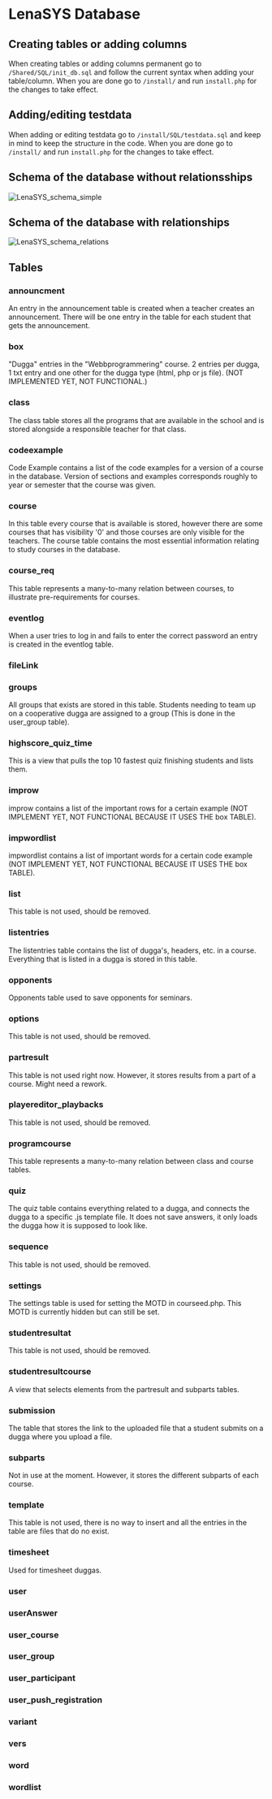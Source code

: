 #  LenaSYS Database

## Creating tables or adding columns
When creating tables or adding columns permanent go to `/Shared/SQL/init_db.sql` and follow the current syntax when adding your table/column. When you are done go to `/install/` and run `install.php` for the changes to take effect.

## Adding/editing testdata
When adding or editing testdata go to `/install/SQL/testdata.sql` and keep in mind to keep the structure in the code. When you are done go to `/install/` and run `install.php` for the changes to take effect.

## Schema of the database without relationsships
![LenaSYS_schema_simple](https://user-images.githubusercontent.com/43996354/81921863-8c278c80-95db-11ea-9140-e3be59bf48ef.png)

## Schema of the database with relationships
![LenaSYS_schema_relations](https://user-images.githubusercontent.com/43996354/81922100-eb859c80-95db-11ea-85e3-2bd4c5685426.png)

## Tables

### announcment
An entry in the announcement table is created when a teacher creates an announcement. There will be one entry in the table for each student that gets the announcement.

### box
"Dugga" entries in the "Webbprogrammering" course. 2 entries per dugga, 1 txt entry and one other for the dugga type (html, php or js file). (NOT IMPLEMENTED YET, NOT FUNCTIONAL.) 

### class
The class table stores all the programs that are available in the school and is stored alongside a responsible teacher for that class.

### codeexample
Code Example contains a list of the code examples for a version of a course in the database. Version of sections and examples corresponds roughly to year or semester that the course was given.

### course
In this table every course that is available is stored, however there are some courses that has visibility '0' and those courses are only visible for the teachers. The course table contains the most essential information relating to study courses in the database.

### course_req
This table represents a many-to-many relation between courses, to illustrate pre-requirements for courses.

### eventlog
When a user tries to log in and fails to enter the correct password an entry is created in the eventlog table.

### fileLink

### groups
All groups that exists are stored in this table. Students needing to team up on a cooperative dugga are assigned to a group (This is done in the user_group table).

### highscore_quiz_time 
This is a view that pulls the top 10 fastest quiz finishing students and lists them.

### improw
improw contains a list of the important rows for a certain example (NOT IMPLEMENT YET, NOT FUNCTIONAL BECAUSE IT USES THE box TABLE).

### impwordlist
impwordlist contains a list of important words for a certain code example (NOT IMPLEMENT YET, NOT FUNCTIONAL BECAUSE IT USES THE box TABLE).

### list
This table is not used, should be removed.

### listentries
The listentries table contains the list of dugga's, headers, etc. in a course. Everything that is listed in a dugga is stored in this table. 

### opponents
Opponents table used to save opponents for seminars.

### options
This table is not used, should be removed.

### partresult
This table is not used right now. However, it stores results from a part of a course. Might need a rework.

### playereditor_playbacks
This table is not used, should be removed.

### programcourse
This table represents a many-to-many relation between class and course tables.

### quiz
The quiz table contains everything related to a dugga, and connects the dugga to a specific .js template file. It does not save answers, it only loads the dugga how it is supposed to look like.

### sequence
This table is not used, should be removed.

### settings
The settings table is used for setting the MOTD in courseed.php. This MOTD is currently hidden but can still be set.

### studentresultat
This table is not used, should be removed.

### studentresultcourse
A view that selects elements from the partresult and subparts tables.

### submission
The table that stores the link to the uploaded file that a student submits on a dugga where you upload a file.

### subparts
Not in use at the moment. However, it stores the different subparts of each course.

### template
This table is not used, there is no way to insert and all the entries in the table are files that do no exist.

### timesheet
Used for timesheet duggas.

### user

### userAnswer

### user_course

### user_group

### user_participant

### user_push_registration

### variant

### vers

### word

### wordlist